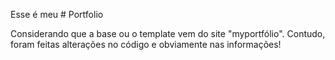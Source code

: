 Esse é meu # Portfolio

Considerando que a base ou o template vem do site "myportfólio". Contudo, foram feitas alterações no código e obviamente nas informações!

